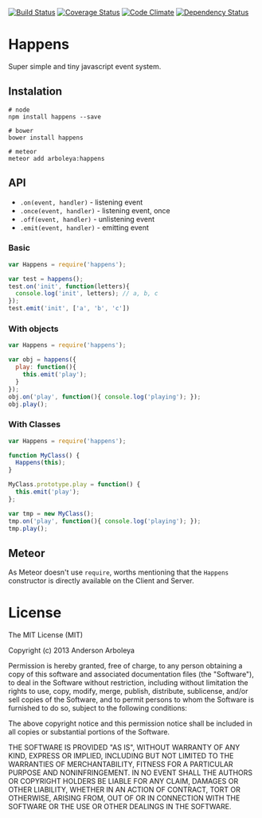 [![Build Status](https://travis-ci.org/arboleya/happens.svg?branch=master)](https://travis-ci.org/arboleya/happens)
[![Coverage Status](https://coveralls.io/repos/arboleya/happens/badge.svg?branch=master)](https://coveralls.io/r/arboleya/happens?branch=master)
[![Code Climate](https://codeclimate.com/github/arboleya/happens/badges/gpa.svg)](https://codeclimate.com/github/arboleya/happens)
[![Dependency Status](https://gemnasium.com/arboleya/happens.png)](https://gemnasium.com/arboleya/happens)

# Happens

Super simple and tiny javascript event system.

## Instalation


````shell
# node
npm install happens --save

# bower
bower install happens

# meteor
meteor add arboleya:happens
````

## API

 - `.on(event, handler)` - listening event
 - `.once(event, handler)` - listening event, once
 - `.off(event, handler)` - unlistening event
 - `.emit(event, handler)` - emitting event

### Basic

````javascript
var Happens = require('happens');

var test = happens();
test.on('init', function(letters){
  console.log('init', letters); // a, b, c
});
test.emit('init', ['a', 'b', 'c'])
````

### With objects

````javascript
var Happens = require('happens');

var obj = happens({
  play: function(){
    this.emit('play');
  }
});
obj.on('play', function(){ console.log('playing'); });
obj.play();
````

### With Classes

````javascript
var Happens = require('happens');

function MyClass() {
  Happens(this);
}

MyClass.prototype.play = function() {
  this.emit('play');
};

var tmp = new MyClass();
tmp.on('play', function(){ console.log('playing'); });
tmp.play();
````

## Meteor

As Meteor doesn't use `require`, worths mentioning that the `Happens`
constructor is directly available on the Client and Server.


# License

The MIT License (MIT)

Copyright (c) 2013 Anderson Arboleya

Permission is hereby granted, free of charge, to any person obtaining a copy of
this software and associated documentation files (the "Software"), to deal in
the Software without restriction, including without limitation the rights to
use, copy, modify, merge, publish, distribute, sublicense, and/or sell copies of
the Software, and to permit persons to whom the Software is furnished to do so,
subject to the following conditions:

The above copyright notice and this permission notice shall be included in all
copies or substantial portions of the Software.

THE SOFTWARE IS PROVIDED "AS IS", WITHOUT WARRANTY OF ANY KIND, EXPRESS OR
IMPLIED, INCLUDING BUT NOT LIMITED TO THE WARRANTIES OF MERCHANTABILITY, FITNESS
FOR A PARTICULAR PURPOSE AND NONINFRINGEMENT. IN NO EVENT SHALL THE AUTHORS OR
COPYRIGHT HOLDERS BE LIABLE FOR ANY CLAIM, DAMAGES OR OTHER LIABILITY, WHETHER
IN AN ACTION OF CONTRACT, TORT OR OTHERWISE, ARISING FROM, OUT OF OR IN
CONNECTION WITH THE SOFTWARE OR THE USE OR OTHER DEALINGS IN THE SOFTWARE.